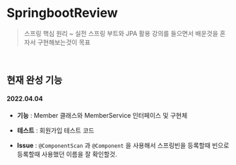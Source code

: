 # SpringbootReview

> 스프링 핵심 원리 ~ 실전 스프링 부트와 JPA 활용 강의를 들으면서 배운것을 혼자서 구현해보는것이 목표

<br>

## 현재 완성 기능

#### 2022.04.04

- **기능** : Member 클래스와 MemberService 인터페이스 및 구현체 


- **테스트** : 회원가입 테스트 코드 

- **Issue** : `@ComponentScan` 과 `@Component` 을 사용해서 스프링빈을 등록할때 빈으로 등록할때 사용했던 이름을 잘 확인할것.  




<br>
<br>
